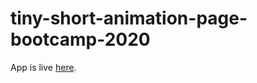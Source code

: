 # tiny-short-animation-page-bootcamp-2020

App is live [here](http://shahzaibnoor-tiny-short-animation-bootcamp-2020.surge.sh).

